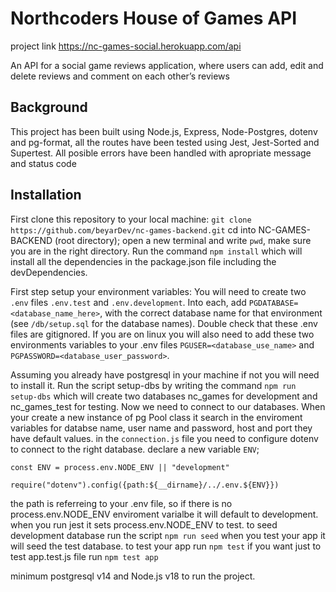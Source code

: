 # Northcoders House of Games API

project link
https://nc-games-social.herokuapp.com/api

An API for a social game reviews application,
where users can add, edit and delete reviews and comment on each other’s reviews

## Background

This project has been built using Node.js, Express, Node-Postgres, dotenv and pg-format,
all the routes have been tested using Jest, Jest-Sorted and Supertest.
All posible errors have been handled with apropriate message and status code

## Installation

First clone this repository to your local machine: `git clone https://github.com/beyarDev/nc-games-backend.git`
cd into NC-GAMES-BACKEND (root directory);
open a new terminal and write `pwd`, make sure you are in the right directory.
Run the command `npm install` which will install all the dependencies in the package.json file including the devDependencies.

First step setup your environment variables:
You will need to create two `.env` files `.env.test` and `.env.development`. Into each, add `PGDATABASE=<database_name_here>`, with the correct database name for that environment (see `/db/setup.sql` for the database names). Double check that these .env files are gitignored. If you are on linux you will also need to add these two environments variables to your .env files
`PGUSER=<database_use_name>` and `PGPASSWORD=<database_user_password>`.

Assuming you already have postgresql in your machine if not you will need to install it.
Run the script setup-dbs by writing the command `npm run setup-dbs`
which will create two databases nc_games for development
and nc_games_test for testing.
Now we need to connect to our databases.
When your create a new instance of pg Pool class it search in the enviroment variables
for databse name, user name and password, host and port they have default values.
in the `connection.js` file you need to configure dotenv to connect to the right database.
declare a new variable `ENV`;

`const ENV = process.env.NODE_ENV || "development"`

`require("dotenv").config({path:${__dirname}/../.env.${ENV}})`

the path is referreing to your .env file, so if there is no process.env.NODE_ENV enviroment varialbe
it will default to development.
when you run jest it sets process.env.NODE_ENV to test.
to seed development database run the script `npm run seed`
when you test your app it will seed the test database.
to test your app run `npm test`
if you want just to test app.test.js file run `npm test app`

minimum postgresql v14 and Node.js v18 to run the project.
